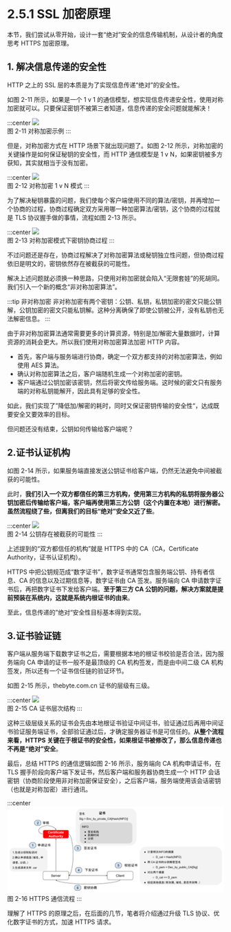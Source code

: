 # 2.5.1 SSL 加密原理

本节，我们尝试从零开始，设计一套“绝对”安全的信息传输机制，从设计者的角度思考 HTTPS 加密原理。

## 1. 解决信息传递的安全性

HTTP 之上的 SSL 层的本质是为了实现信息传递“绝对”的安全性。

如图 2-11 所示，如果是一个 1 v 1 的通信模型，想实现信息传递安全性，使用对称加密就可以。只要保证密钥不被第三者知道，信息传递的安全问题就能解决！

:::center
  ![](../assets/https-1.png)<br/>
 图 2-11 对称加密示例
:::

但是，对称加密方式在 HTTP 场景下就出现问题了。如图 2-12 所示，对称加密的关键操作是如何保证秘钥的安全性，而 HTTP 通信模型是 1 v N，如果密钥被多方获知，其实就相当于没有加密。 

:::center
  ![](../assets/https-2.png)<br/>
 图 2-12 对称加密 1 v N 模式
:::

为了解决秘钥暴露的问题，我们使每个客户端使用不同的算法/密钥，并再增加一个协商的过程，协商过程确定双方采用哪一种加密算法/密钥，这个协商的过程就是 TLS 协议握手做的事情，流程如图 2-13 所示。

:::center
  ![](../assets/https-3.png)<br/>
 图 2-13 对称加密模式下密钥协商过程
:::

不过问题还是存在，协商过程解决了对称加密算法或秘钥独立性问题，但协商过程依旧是明文的，密钥依然存在被截获的可能性。

解决上述问题就必须换一种思路，只使用对称加密就会陷入“无限套娃”的死胡同。我们引入一个新的概念“非对称加密算法”。

:::tip 非对称加密
非对称加密有两个密钥：公钥、私钥，私钥加密的密文只能公钥解，公钥加密的密文只能私钥解。这种分离确保了即使公钥被公开，没有私钥也无法解密信息。
:::

由于非对称加密算法通常需要更多的计算资源，特别是加/解密大量数据时，计算资源的消耗会更大。所以我们使用对称加密算法加密 HTTP 内容。

- 首先，客户端与服务端进行协商，确定一个双方都支持的对称加密算法，例如使用 AES 算法。
- 确认对称加密算法之后，客户端随机生成一个对称加密的密钥。
- 客户端通过公钥加密该密钥，然后将密文传给服务端。这时候的密文只有服务端的对称私钥能解开，因此具有足够的安全性。

如此，我们实现了”降低加/解密的耗时，同时又保证密钥传输的安全性“，达成既要安全又要效率的目标。

但问题还没有结束，公钥如何传输给客户端呢？

## 2.证书认证机构

如图 2-14 所示，如果服务端直接发送公钥证书给客户端，仍然无法避免中间被截获的可能性。

此时，**我们引入一个双方都信任的第三方机构，使用第三方机构的私钥将服务器公钥加密后传输给客户端，客户端再使用第三方公钥（这个内置在本地）进行解密。虽然流程绕了些，但离我们的目标“绝对”安全又近了些**。

:::center
  ![](../assets/https-4.png)<br/>
 图 2-14 公钥存在被截获的可能性
:::

上述提到的“双方都信任的机构”就是 HTTPS 中的 CA（CA，Certificate Authority，证书认证机构）。

HTTPS 中把公钥规范成“数字证书”，数字证书通常包含服务端公钥、持有者信息、CA 的信息以及过期信息等，数字证书由 CA 签发。服务端向 CA 申请数字证书后，再把数字证书下发给客户端。**至于第三方 CA 公钥的问题，解决方案就是提前预装在系统内，这就是系统内根证书的由来**。

至此，信息传递的”绝对“安全性目标基本得到实现。

## 3.证书验证链

客户端从服务端下载数字证书之后，需要根据本地的根证书校验是否合法，因为服务端向 CA 申请的证书一般不是最顶级的 CA 机构签发，而是由中间二级 CA 机构签发，所以还有一个证书信任链的验证环节。

如图 2-15 所示，thebyte.com.cn 证书的层级有三级。

:::center
  ![](../assets/https-5.png)<br/>
 图 2-15 CA 证书层次结构
:::

这种三级层级关系的证书会先由本地根证书验证中间证书，验证通过后再用中间证书验证服务端证书，全部验证通过后，才确定服务器证书是可信任的。**从整个流程来看，HTTPS 关键在于根证书的安全性，如果根证书被修改了，那么信息传递也不再是“绝对”安全**。

最后，总结 HTTPS 的通信逻辑如图 2-16 所示，服务端向 CA 机构申请证书，在 TLS 握手阶段向客户端下发证书，然后客户端和服务器协商生成一个 HTTP 会话密钥（协商阶段使用非对称加密保证安全），之后客户端，服务端使用该会话密钥（也就是对称加密）进行通讯。

:::center
  ![](../assets/CA.svg)<br/>
图 2-16 HTTPS 通信流程
:::

理解了 HTTPS 的原理之后，在后面的几节，笔者将介绍通过升级 TLS 协议、优化数字证书的方式，加速 HTTPS 请求。
